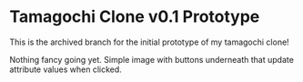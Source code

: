 # Tamagochi Clone v0.1 Prototype

This is the archived branch for the initial prototype of my tamagochi clone!

Nothing fancy going yet. Simple image with buttons underneath that update attribute values when clicked.
